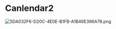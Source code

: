 # Canlendar2
![5DA032F6-D20C-4E0E-B1FB-A1B46E396A78.png](https://ooo.0o0.ooo/2016/09/01/57c7eb950c49a.png)
